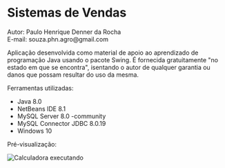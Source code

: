 <h1>Sistemas de Vendas</h1>
<p>Autor: Paulo Henrique Denner da Rocha<br>E-mail: souza.phn.agro@gmail.com </p>
<p>Aplicação desenvolvida como material de apoio ao aprendizado de programação Java usando o pacote Swing. É fornecida gratuitamente "no estado em que se encontra", isentando o autor de qualquer garantia ou danos que possam resultar do uso da mesma.</p>
<p>Ferramentas utilizadas:
  <ul>
    <li>Java 8.0 </li>
    <li>NetBeans IDE 8.1</li>
    <li>MySQL Server 8.0 -community</li>
    <li>MySQL Connector JDBC 8.0.19 </li>
    <li>Windows 10</li>
  </ul>
</p>
<p>Pré-visualização:</p>
<img src="http://jdenner.com/github/java-sistema-vendas.png" alt="Calculadora executando">
